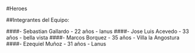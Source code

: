 #Heroes

##Integrantes del Equipo:

####- Sebastian Gallardo - 22 años - lanus
####- Jose Luis Acevedo - 33 años - bella vista
####- Marcos Borquez - 35 años - Villa la Angostura
####- Ezequiel Muñoz - 31 años - Lanus